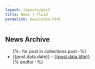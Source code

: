 ```yaml
---
layout: layouts/post
title: News | fluid
permalink: newsindex.html
---
```

<div class="fluid-web">
<section class="row">
    <h2>News Archive</h2>
    <div class="fluid-web-news-index fluid-web-list">
        <ul id="reverseneed">
            {%- for post in collections.post -%}
            <li id="reverseneed">
                {{post.data.date}} - <a href="{{ '/' | url }}{{ post.data.permalink }}"> {{post.data.title}}</a>
            </li> 
            {% endfor -%} 
        </ul>
    </div>
</section>
</div>
